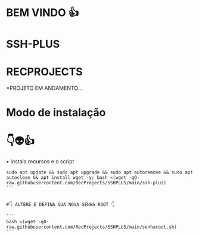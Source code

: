 # BEM VINDO 👍

# SSH-PLUS

# RECPROJECTS

*PROJETO EM ANDAMENTO...


# Modo de instalação
# 👇👽👍


• instala recursos e o script
````
sudo apt update && sudo apt upgrade && sudo apt autoremove && sudo apt autoclean && apt install wget -y; bash <(wget -qO- raw.githubusercontent.com/RecProjects/SSHPLUS/main/ssh-plus)
```


#👇 ALTERE E DEFINA SUA NOVA SENHA ROOT 👇

```
bash <(wget -qO- raw.githubusercontent.com/RecProjects/SSHPLUS/main/senharoot.sh)
```